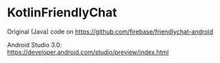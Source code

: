 # KotlinFriendlyChat

Original (Java) code on https://github.com/firebase/friendlychat-android

Android Studio 3.0: https://developer.android.com/studio/preview/index.html

